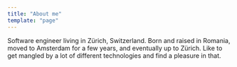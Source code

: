 ```yaml
---
title: "About me"
template: "page"
---
```


Software engineer living in Zürich, Switzerland. Born and raised in Romania, moved to Amsterdam for a few years, and eventually up to Zürich.
Like to get mangled by a lot of different technologies and find a pleasure in that.
